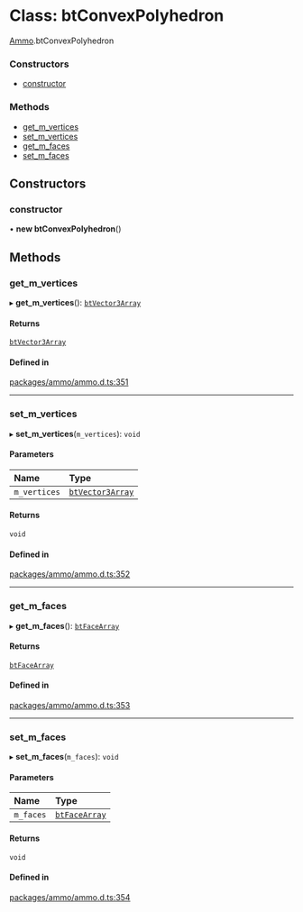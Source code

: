 # Class: btConvexPolyhedron

[Ammo](../modules/Ammo.md).btConvexPolyhedron


### Constructors

- [constructor](Ammo.btConvexPolyhedron.md#constructor)

### Methods

- [get\_m\_vertices](Ammo.btConvexPolyhedron.md#get_m_vertices)
- [set\_m\_vertices](Ammo.btConvexPolyhedron.md#set_m_vertices)
- [get\_m\_faces](Ammo.btConvexPolyhedron.md#get_m_faces)
- [set\_m\_faces](Ammo.btConvexPolyhedron.md#set_m_faces)

## Constructors

### constructor

• **new btConvexPolyhedron**()

## Methods

### get\_m\_vertices

▸ **get_m_vertices**(): [`btVector3Array`](Ammo.btVector3Array.md)

#### Returns

[`btVector3Array`](Ammo.btVector3Array.md)

#### Defined in

[packages/ammo/ammo.d.ts:351](https://github.com/Orillusion/orillusion/blob/main/packages/ammo/ammo.d.ts#L351)

___

### set\_m\_vertices

▸ **set_m_vertices**(`m_vertices`): `void`

#### Parameters

| Name | Type |
| :------ | :------ |
| `m_vertices` | [`btVector3Array`](Ammo.btVector3Array.md) |

#### Returns

`void`

#### Defined in

[packages/ammo/ammo.d.ts:352](https://github.com/Orillusion/orillusion/blob/main/packages/ammo/ammo.d.ts#L352)

___

### get\_m\_faces

▸ **get_m_faces**(): [`btFaceArray`](Ammo.btFaceArray.md)

#### Returns

[`btFaceArray`](Ammo.btFaceArray.md)

#### Defined in

[packages/ammo/ammo.d.ts:353](https://github.com/Orillusion/orillusion/blob/main/packages/ammo/ammo.d.ts#L353)

___

### set\_m\_faces

▸ **set_m_faces**(`m_faces`): `void`

#### Parameters

| Name | Type |
| :------ | :------ |
| `m_faces` | [`btFaceArray`](Ammo.btFaceArray.md) |

#### Returns

`void`

#### Defined in

[packages/ammo/ammo.d.ts:354](https://github.com/Orillusion/orillusion/blob/main/packages/ammo/ammo.d.ts#L354)
